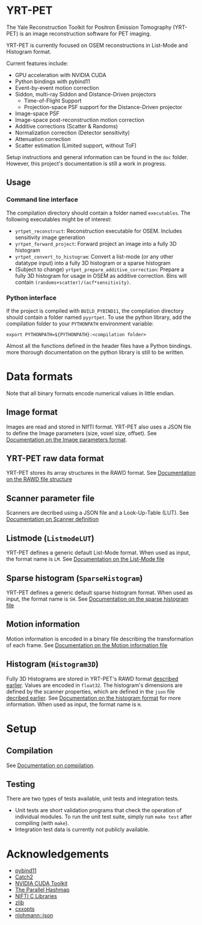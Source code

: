 # YRT-PET
The Yale Reconstruction Toolkit for Positron Emission Tomography (YRT-PET)
is an image reconstruction software for PET imaging.

YRT-PET is currently focused on OSEM reconstructions in List-Mode and
Histogram format.

Current features include:
- GPU acceleration with NVIDIA CUDA
- Python bindings with pybind11
- Event-by-event motion correction
- Siddon, multi-ray Siddon and Distance-Driven projectors
  - Time-of-Flight Support
  - Projection-space PSF support for the Distance-Driven projector
- Image-space PSF
- Image-space post-reconstruction motion correction
- Additive corrections (Scatter & Randoms)
- Normalization correction (Detector sensitivity)
- Attenuation correction
- Scatter estimation (Limited support, without ToF)

Setup instructions and general information can be found in the `doc` folder.
However, this project's documentation is still a work in progress.

## Usage

### Command line interface

The compilation directory should contain a folder named `executables`.
The following executables might be of interest:

- `yrtpet_reconstruct`: Reconstruction executable for OSEM.
Includes sensitivity image generation
- `yrtpet_forward_project`: Forward project an image into a fully 3D histogram
- `yrtpet_convert_to_histogram`: Convert a list-mode (or any other datatype
  input) into a fully 3D histogram or a sparse histogram
- (Subject to change) `yrtpet_prepare_additive_correction`: Prepare a fully 3D
  histogram for usage in OSEM as additive correction. Bins will
  contain `(randoms+scatter)/(acf*sensitivity)`.

### Python interface

If the project is compiled with `BUILD_PYBIND11`, the compilation directory
should contain a folder named `pyyrtpet`.
To use the python library, add the compilation folder to your `PYTHONPATH`
environment variable:

```
export PYTHONPATH=${PYTHONPATH}:<compilation folder>
```

Almost all the functions defined in the header files have a Python bindings.
more thorough documentation on the python library is still to be written.

# Data formats

Note that all binary formats encode numerical values in little endian.

## Image format

Images are read and stored in NIfTI format.
YRT-PET also uses a JSON file to define the Image parameters
(size, voxel size, offset). See
[Documentation on the Image parameters format](doc/usage/image_parameters.md).

## YRT-PET raw data format

YRT-PET stores its array structures in the RAWD format.
See [Documentation on the RAWD file structure](doc/usage/rawd_file.md)

## Scanner parameter file

Scanners are decribed using a JSON file and a Look-Up-Table (LUT).
See [Documentation on Scanner definition](doc/usage/scanner.md)

## Listmode (``ListmodeLUT``)

YRT-PET defines a generic default List-Mode format.
When used as input, the format name is `LM`.
See [Documentation on the List-Mode file](doc/usage/list-mode_file.md)

## Sparse histogram (``SparseHistogram``)

YRT-PET defines a generic default sparse histogram format.
When used as input, the format name is `SH`.
See [Documentation on the sparse histogram file](doc/usage/sparse-histogram.md)

## Motion information

Motion information is encoded in a binary file describing the transformation
of each frame.
See [Documentation on the Motion information file](doc/usage/motion_file.md)

## Histogram (`Histogram3D`)

Fully 3D Histograms are stored in YRT-PET's RAWD format
[described earlier](doc/usage/rawd_file.md). Values are encoded in `float32`.
The histogram's dimensions are defined by the scanner properties, which are
defined in the `json` file [decribed earlier](doc/usage/scanner.md).
See [Documentation on the histogram format](doc/usage/histogram3d_format.md)
for more information.
When used as input, the format name is `H`.

# Setup

## Compilation

See [Documentation on compilation](doc/compilation/building.md).

## Testing

There are two types of tests available, unit tests and integration tests.

- Unit tests are short validation programs that check the operation of
  individual modules. To run the unit test suite, simply run `make test` after
  compiling (with `make`).
- Integration test data is currently not publicly available.

# Acknowledgements
- [pybind11](https://github.com/pybind/pybind11)
- [Catch2](https://github.com/catchorg/Catch2)
- [NVIDIA CUDA Toolkit](https://developer.nvidia.com/cuda-toolkit)
- [The Parallel Hashmap](https://github.com/greg7mdp/parallel-hashmap)
- [NIFTI C Libraries](https://github.com/NIFTI-Imaging/nifti_clib)
- [zlib](https://www.zlib.net/)
- [cxxopts](https://github.com/jarro2783/cxxopts)
- [nlohmann::json](https://github.com/nlohmann/json)
